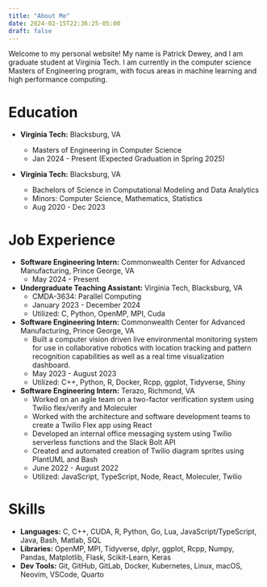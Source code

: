 ```yaml
---
title: "About Me"
date: 2024-02-15T22:36:25-05:00
draft: false
---
```


Welcome to my personal website! My name is Patrick Dewey, and I am graduate student at Virginia Tech.
I am currently in the computer science Masters of Engineering program, with focus areas in machine learning and high performance computing.


# Education

* **Virginia Tech:** Blacksburg, VA
    * Masters of Engineering in Computer Science
    * Jan 2024 - Present (Expected Graduation in Spring 2025)

* **Virginia Tech:** Blacksburg, VA
    * Bachelors of Science in Computational Modeling and Data Analytics
    * Minors: Computer Science, Mathematics, Statistics
    * Aug 2020 - Dec 2023


# Job Experience

* **Software Engineering Intern:** Commonwealth Center for Advanced Manufacturing, Prince George, VA
    * May 2024 - Present
* **Undergraduate Teaching Assistant:** Virginia Tech, Blacksburg, VA
    * CMDA-3634: Parallel Computing
    * January 2023 - December 2024
    * Utilized: C, Python, OpenMP, MPI, Cuda
* **Software Engineering Intern:** Commonwealth Center for Advanced Manufacturing, Prince George, VA
    * Built a computer vision driven live environmental monitoring system for use in collaborative robotics with location tracking and pattern recognition capabilities as well as a real time visualization dashboard.
    * May 2023 - August 2023
    * Utilized: C++, Python, R, Docker, Rcpp, ggplot, Tidyverse, Shiny
* **Software Engineering Intern:** Terazo, Richmond, VA
    * Worked on an agile team on a two-factor verification system using Twilio flex/verify and Moleculer
    * Worked with the architecture and software development teams to create a Twilio Flex app using React
    * Developed an internal office messaging system using Twilio serverless functions and the Slack Bolt API
    * Created and automated creation of Twilio diagram sprites using PlantUML and Bash
    * June 2022 - August 2022
    * Utilized: JavaScript, TypeScript, Node, React, Moleculer, Twilio


# Skills

* **Languages:** C, C++, CUDA, R, Python, Go, Lua, JavaScript/TypeScript, Java, Bash, Matlab, SQL
* **Libraries:** OpenMP, MPI, Tidyverse, dplyr, ggplot, Rcpp, Numpy, Pandas, Matplotlib, Flask, Scikit-Learn, Keras
* **Dev Tools:** Git, GitHub, GitLab, Docker, Kubernetes, Linux, macOS, Neovim, VSCode, Quarto

